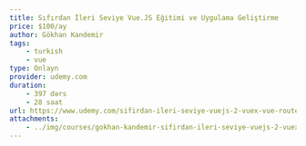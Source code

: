 ```yaml
---
title: Sıfırdan İleri Seviye Vue.JS Eğitimi ve Uygulama Geliştirme
price: $100/ay
author: Gökhan Kandemir
tags:
    - turkish
    - vue
type: Onlayn
provider: udemy.com
duration:
    - 397 dərs
    - 28 saat
url: https://www.udemy.com/sifirdan-ileri-seviye-vuejs-2-vuex-vue-router-egitim-seti/
attachments:
    - ../img/courses/gokhan-kandemir-sifirdan-ileri-seviye-vuejs-2-vuex-vue-router-egitim-seti.jpg
---
```

